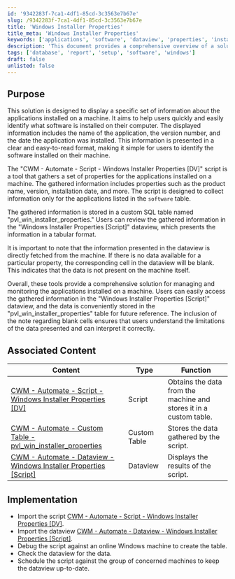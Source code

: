 ```yaml
---
id: '9342283f-7ca1-4df1-85cd-3c3563e7b67e'
slug: /9342283f-7ca1-4df1-85cd-3c3563e7b67e
title: 'Windows Installer Properties'
title_meta: 'Windows Installer Properties'
keywords: ['applications', 'software', 'dataview', 'properties', 'installation']
description: 'This document provides a comprehensive overview of a solution designed to display information about applications installed on a machine, including their name, version number, and installation date. It describes the functionality of the script that gathers this information, how it is stored in a custom SQL table, and how users can access it through a dataview for effective management and monitoring of installed software.'
tags: ['database', 'report', 'setup', 'software', 'windows']
draft: false
unlisted: false
---
```


## Purpose

This solution is designed to display a specific set of information about the applications installed on a machine. It aims to help users quickly and easily identify what software is installed on their computer. The displayed information includes the name of the application, the version number, and the date the application was installed. This information is presented in a clear and easy-to-read format, making it simple for users to identify the software installed on their machine.

The "CWM - Automate - Script - Windows Installer Properties [DV]" script is a tool that gathers a set of properties for the applications installed on a machine. The gathered information includes properties such as the product name, version, installation date, and more. The script is designed to collect information only for the applications listed in the `software` table.

The gathered information is stored in a custom SQL table named "pvl_win_installer_properties." Users can review the gathered information in the "Windows Installer Properties [Script]" dataview, which presents the information in a tabular format.

It is important to note that the information presented in the dataview is directly fetched from the machine. If there is no data available for a particular property, the corresponding cell in the dataview will be blank. This indicates that the data is not present on the machine itself.

Overall, these tools provide a comprehensive solution for managing and monitoring the applications installed on a machine. Users can easily access the gathered information in the "Windows Installer Properties [Script]" dataview, and the data is conveniently stored in the "pvl_win_installer_properties" table for future reference. The inclusion of the note regarding blank cells ensures that users understand the limitations of the data presented and can interpret it correctly.

## Associated Content

| Content                                                                                                 | Type         | Function                                                |
|---------------------------------------------------------------------------------------------------------|--------------|--------------------------------------------------------|
| [CWM - Automate - Script - Windows Installer Properties [DV]](/docs/d2ceaf24-a522-423a-be42-f0e120ffaba8) | Script       | Obtains the data from the machine and stores it in a custom table. |
| [CWM - Automate - Custom Table - pvl_win_installer_properties](/docs/14ac705d-21c7-4320-b958-3ed5281c43d6) | Custom Table | Stores the data gathered by the script.                |
| [CWM - Automate - Dataview - Windows Installer Properties [Script]](/docs/2bd432dd-e9c1-4819-ba7a-fe32386e56d7) | Dataview     | Displays the results of the script.                    |

## Implementation

- Import the script [CWM - Automate - Script - Windows Installer Properties [DV]](/docs/d2ceaf24-a522-423a-be42-f0e120ffaba8).
- Import the dataview [CWM - Automate - Dataview - Windows Installer Properties [Script]](/docs/2bd432dd-e9c1-4819-ba7a-fe32386e56d7).
- Debug the script against an online Windows machine to create the table.
- Check the dataview for the data.
- Schedule the script against the group of concerned machines to keep the dataview up-to-date.


